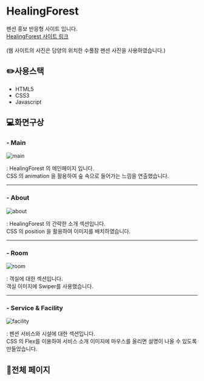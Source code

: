 # HealingForest
 펜션 홍보 반응형 사이트 입니다. <br />
 [HealingForest 사이트 링크](https://qhqo0403.github.io/HealingForest/) <br />
 <br />
(웹 사이트의 사진은 담양의 위치한 수풀잠 펜션 사진을 사용하였습니다.)

## ✏️사용스택
 - HTML5
 - CSS3
 - Javascript

## 💻화면구상
### - Main
![main](https://github.com/qhqo0403/HealingForest/assets/119954728/8615ae63-17c3-46da-be0a-9a3a80553011)

: HealingForest 의 메인페이지 입니다. <br />
CSS 의 animation 을 활용하여 숲 속으로 들어가는 느낌을 연출했습니다.

***

### - About
![about](https://github.com/qhqo0403/HealingForest/assets/119954728/e062cd8b-8a69-4ee1-b524-817f62e9399d)

: HealingForest 의 간략한 소개 섹션입니다. <br />
CSS 의 position 을 활용하여 이미지를 배치하였습니다.

***

### - Room
![room](https://github.com/qhqo0403/HealingForest/assets/119954728/6427b5ff-70e2-4297-8ccc-ed554bdf34d2)

: 객실에 대한 섹션입니다. <br />
객실 이미지에 Swiper를 사용했습니다.

***

### - Service & Facility
![facility](https://github.com/qhqo0403/HealingForest/assets/119954728/f3e833d2-771e-4d83-b16e-4d12256b6f5a)

: 펜션 서비스와 시설에 대한 섹션입니다. <br />
CSS 의 Flex를 이용하여 서비스 소개 이미지에 마우스를 올리면 설명이 나올 수 있도록 만들었습니다.

## 📒전체 페이지
<!--
![about_page](https://github.com/qhqo0403/HealingForest/assets/119954728/3a3aaad2-a178-4051-af37-67890ce70d9a)
![room_page](https://github.com/qhqo0403/HealingForest/assets/119954728/08818dcc-def1-464f-8fa1-be9a7bb8b57c)
![reservation_page](https://github.com/qhqo0403/HealingForest/assets/119954728/b3d0bb16-8b7b-4886-a126-24c032ea4f09)
<br />
![service_page](https://github.com/qhqo0403/HealingForest/assets/119954728/f068a264-310b-406a-a2bd-f23576dbe9b6)
-->
